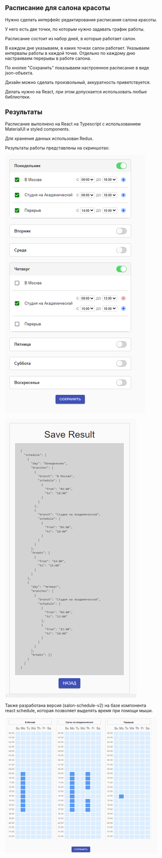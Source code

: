 ## Расписание для салона красоты


Нужно сделать интерфейс редактирования расписания салона красоты. 

У него есть две точки, по которым нужно задавать график работы. 

Расписание состоит из набор дней, в которые работает салон. 
  
В каждом дне указываем, в каких точках салон работает.
Указываем интервалы работы в каждой точке.
Отдельно по каждому дню настраиваем перерывы в работе салона.

По кнопке "Сохранить" показываем настроенное расписание в виде json-объекта.

Дизайн можно сделать произвольный, аккуратность приветствуется. 

Делать нужно на React, при этом допускается использовать любые библиотеки.


## Результаты

Расписание выполнено на React на Typescript c использованием MaterialUI
и styled components.

Для хранения данных использован Redux.

Результаты работы представлены на скриншотах:

![Основной интерфейс](https://github.com/rafaele85/salon-schedule/blob/master/screens/screenshot1.PNG?raw=true)

![Результирующий JSON](https://github.com/rafaele85/salon-schedule/blob/master/screens/screenshot2.PNG?raw=true)


Также разработана версия (salon-schedule-v2) на базе компонента react schedule, которая позволяет выделять время при
помощи мыши.

![V2](https://github.com/rafaele85/salon-schedule/blob/master/screens/screenshot3.PNG?raw=true)



